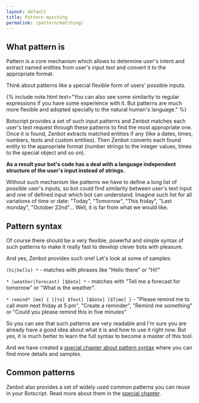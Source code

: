 ```yaml
---
layout: default
title: Pattern matching
permalink: /pattern/matching/
---
```


## What pattern is
Pattern is a core mechanism which allows to determine user\'s intent and extract named entities from user\'s input text and convert it to the appropriate format.

Think about patterns like a special flexible form of users\' possible inputs.

{% include note.html text="You can also see some similarity to regular expressions if you have some experience with it.
But patterns are much more flexible and adopted specially to the natural human\'s language." %}

Botscript provides a set of such input patterns and Zenbot matches each user\'s text request through these patterns to find the most appropriate one.
Once it is found, Zenbot extracts matched entities if any (like a dates, times, numbers, texts and custom entities).
Then Zenbot converts each found entity to the appropriate format (number strings to the integer values, times to the special object and so on).

**As a result your bot\'s code has a deal with a language independent structure of the user\'s input instead of strings.**

Without such mechanism like patterns we have to define a long list of possible user\'s inputs, so bot could find similarity between user\'s text input and one of defined input which bot can understand.
Imagine such list for all variations of time or date: "Today", "Tomorrow", "This friday", "Last monday", "October 22nd"... Well, it is far from what we would like.

## Pattern syntax
Of course there should be a very flexible, powerful and simple syntax of such patterns to make it really fast to develop clever bots with pleasure.

And yes, Zenbot provides such one! Let\'s look at some of samples:

`(hi|hello) *` - matches with phrases like "Hello there" or "Hi!"

`* (weather|forecast) [$Date] *` - matches with "Tell me a forecast for tomorrow" or "What is the weather".

`* remind* [me] { [[to] $Text] [$Date] [$Time] }` - "Please remind me to call mom next friday at 5 pm", "Create a reminder", "Remind me something" or "Could you please remind this in five minutes"

So you can see that such patterns are very readable and I\'m sure you are already have a good idea about what it is and how to use it right now.
But yes, it is much better to learn the full syntax to become a master of this tool.

And we have created a [special chapter about pattern syntax](/pattern/syntax/) where you can find more details and samples.

## Common patterns
Zenbot also provides a set of widely used common patterns you can reuse in your Botscript.
Read more about them in the [special chapter](/pattern/common/).